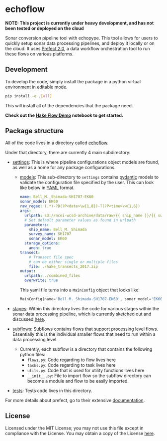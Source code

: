 # echoflow

**NOTE: This project is currently under heavy development,
and has not been tested or deployed on the cloud**

Sonar conversion pipeline tool with echopype.
This tool allows for users to quickly setup sonar data processing pipelines,
and deploy it locally or on the cloud. It uses [Prefect 2.0](https://www.prefect.io/),
a data workflow orchestration tool to run these flows on various platforms.

## Development

To develop the code, simply install the package in a python virtual environment in editable mode.

```bash
pip install -e .[all]
```

This will install all of the dependencies that the package need.

**Check out the [Hake Flow Demo](./notebooks/HakeFlowDemo.ipynb) notebook to get started.**

## Package structure

All of the code lives in a directory called [echoflow](./echoflow/).

Under that directory, there are currently 4 main subdirectory:

- [settings](./echoflow/settings/): This is where pipeline configurations object models are found,
as well as a home for any package configurations.
  - [models](./echoflow/settings/models/): This sub-directory to `settings` contains [pydantic](https://docs.pydantic.dev/) models to validate the configuration file specified by the user.
  This can look like below in [YAML](https://yaml.org/) format.

    ```yaml
    name: Bell_M._Shimada-SH1707-EK60
    sonar_model: EK60
    raw_regex: (.*)-?D(?P<date>\w{1,8})-T(?P<time>\w{1,6})
    args:
      urlpath: s3://ncei-wcsd-archive/data/raw/{{ ship_name }}/{{ survey_name }}/{{ sonar_model }}/*.raw
      # Set default parameter values as found in urlpath
      parameters:
        ship_name: Bell_M._Shimada
        survey_name: SH1707
        sonar_model: EK60
      storage_options:
        anon: true
    transect:
        # Transect file spec
        # can be either single or multiple files
        file: ./hake_transects_2017.zip
    output:
      urlpath: ./combined_files
      overwrite: true
    ```

    This yaml file turns into a `MainConfig` object that looks like:

    ```python
    MainConfig(name='Bell_M._Shimada-SH1707-EK60', sonar_model='EK60', raw_regex='(.*)-?D(?P<date>\\w{1,8})-T(?P<time>\\w{1,6})', args=Args(urlpath='s3://ncei-wcsd-archive/data/raw/{{ ship_name }}/{{ survey_name }}/{{ sonar_model }}/*.raw', parameters={'ship_name': 'Bell_M._Shimada', 'survey_name': 'SH1707', 'sonar_model': 'EK60'}, storage_options={'anon': True}, transect=Transect(file='./hake_transects_2017.zip', storage_options={})), output=Output(urlpath='./combined_files', storage_options={}, overwrite=True), echopype=None)
    ```

- [stages](./echoflow/stages/): Within this directory lives the code for various stages within the sonar data processing pipeline, which is currently sketched out and discussed [here](https://github.com/uw-echospace/data-processing-levels/blob/main/discussion_2022-07-12.md).
- [subflows](./echoflow/subflows/): Subflows contains flows that support processing level flows.
Essentially this is the individual smaller flows that need to run within a data processing level.
  - Currently, each subflow is a directory that contains the following python files:
    - `flows.py`: Code regarding to flow lives here
    - `tasks.py`: Code regarding to task lives here
    - `utils.py`: Code that is used for utility functions lives here
    - `__init__.py`: File to import flow so the subflow directory can become a module and flow to be easily imported.
- [tests](./echoflow/tests/): Tests code lives in this directory.

For more details about prefect, go to their extensive [documentation](https://docs.prefect.io/).

## License

Licensed under the MIT License; you may not use this file except in compliance with the License. You may obtain a copy of the License [here](./LICENSE).
